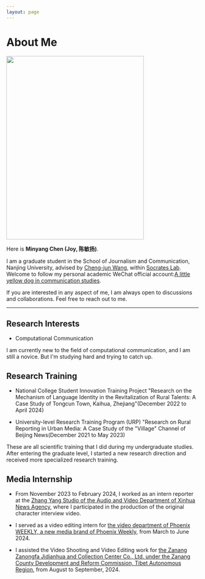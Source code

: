 ```yaml
---
layout: page
---
```


# About Me

<img src="https://chen-minyang.github.io/images/学士服照片.jpg" class="floatpic" width="360" height="480">

Here is **Minyang Chen (Joy, 陈敏扬)**.

I am a graduate student in the School of Journalism and Communication, Nanjing University, advised by [Cheng-jun Wang](https://chengjunwang.com/), within [Socrates Lab](https://chengjun.github.io/socrateslab/). Welcome to follow my personal academic WeChat official account:[A little yellow dog in communication studies](https://mp.weixin.qq.com/s/NFxRchd0H-KfLdYh6SFzSA).

If you are interested in any aspect of me, I am always open to discussions and collaborations. Feel free to reach out to me.

---

## Research Interests

- Computational Communication

I am currently new to the field of computational communication, and I am still a novice. But I'm studying hard and trying to catch up.


## Research Training

- National College Student Innovation Training Project "Research on the Mechanism of Language Identity in the Revitalization of Rural Talents: A Case Study of Tongcun Town, Kaihua, Zhejiang"(December 2022 to April 2024)

- University-level Research Training Program (URP) "Research on Rural Reporting in Urban Media: A Case Study of the "Village" Channel of Beijing News(December 2021 to May 2023)

These are all scientific training that I did during my undergraduate studies. After entering the graduate level, I started a new research direction and received more specialized research training.


## Media Internship

- From November 2023 to February 2024, I worked as an intern reporter at the [Zhang Yang Studio of the Audio and Video Department of Xinhua News Agency](http://www.news.cn/politics/20240130/1775a9758f9e44ffa9c2a7aa2d2156c3/c.html), where I participated in the production of the original character interview video.

- I served as a video editing intern for [the video department of Phoenix WEEKLY, a new media brand of Phoenix Weekly](https://www.douyin.com/user/MS4wLjABAAAAW3IshfPBJSe3oESfJyCZ_hlf7YKdSt75wa7cpTD27gg), from March to June 2024.

- I assisted the Video Shooting and Video Editing work for [the Zanang Zanongfa Jidianhua and Collection Center Co., Ltd. under the Zanang County Development and Reform Commission, Tibet Autonomous Region](https://www.douyin.com/user/MS4wLjABAAAAi_G3T8gts0nlGyHweGBKIeXCSgR1CObesK2ZHUSL_0Y), from August to September, 2024.

